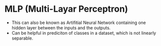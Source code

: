 # MLP (Multi-Layar Perceptron)
- This can also be known as Artifitial Neural Network containing one hidden layer between the inputs and the outputs.
- Can be helpful in prediciton of classes in a dataset, which is not linearly separable.
